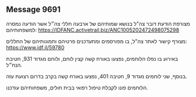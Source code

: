 ## Message 9691

מצורפת הודעת דובר צה"ל בנושא שמותיהם של ארבעה חללי צה״ל אשר הודעה נמסרה למשפחותיהם:
https://IDFANC.activetrail.biz/ANC1005202472498075298

מצורף קישור לאתר צה"ל, בו מפורסמים ומתעדכנים פרטיהם ותמונותיהם של החללים:
https://www.idf.il/59780

באירוע בו נפלו הלוחמים, נפצעו באורח קשה קצין לוחם, ולוחם מגדוד 931, חטיבת הנח״ל.

בנוסף, שני לוחמים מגדוד 9, חטיבה 401, נפצעו באורח קשה בקרב בדרום רצועת עזה.

הלוחמים פונו לקבלת טיפול רפואי בבית חולים, משפחותיהם עודכנו.

